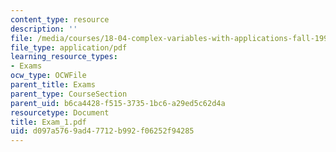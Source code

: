 ```yaml
---
content_type: resource
description: ''
file: /media/courses/18-04-complex-variables-with-applications-fall-1999/d097a5769ad47712b992f06252f94285_Exam_1.pdf
file_type: application/pdf
learning_resource_types:
- Exams
ocw_type: OCWFile
parent_title: Exams
parent_type: CourseSection
parent_uid: b6ca4428-f515-3735-1bc6-a29ed5c62d4a
resourcetype: Document
title: Exam_1.pdf
uid: d097a576-9ad4-7712-b992-f06252f94285
---
```

